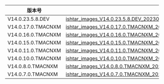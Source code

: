 | 版本号             | 下载链接                                                                                                                                                                                                                    |
| ------------------ | --------------------------------------------------------------------------------------------------------------------------------------------------------------------------------------------------------------------------- |
| V14.0.23.5.8.DEV   | [ishtar_images_V14.0.23.5.8.DEV_20230509.0000.00_13.0_cn_e55347aa81.tgz](https://bigota.d.miui.com/V14.0.23.5.8.DEV/ishtar_images_V14.0.23.5.8.DEV_20230509.0000.00_13.0_cn_e55347aa81.tgz)                                 |
| V14.0.17.0.TMACNXM | [ishtar_images_V14.0.17.0.TMACNXM_20230801.0000.00_13.0_cn_chinatelecom_2075bae13b.tgz](https://bigota.d.miui.com/V14.0.17.0.TMACNXM/ishtar_images_V14.0.17.0.TMACNXM_20230801.0000.00_13.0_cn_chinatelecom_2075bae13b.tgz) |
| V14.0.16.0.TMACNXM | [ishtar_images_V14.0.16.0.TMACNXM_20230607.0000.00_13.0_cn_chinatelecom_5fb7738ade.tgz](https://bigota.d.miui.com/V14.0.16.0.TMACNXM/ishtar_images_V14.0.16.0.TMACNXM_20230607.0000.00_13.0_cn_chinatelecom_5fb7738ade.tgz) |
| V14.0.15.0.TMACNXM | [ishtar_images_V14.0.15.0.TMACNXM_20230523.0000.00_13.0_cn_chinatelecom_eb3f48fea9.tgz](https://bigota.d.miui.com/V14.0.15.0.TMACNXM/ishtar_images_V14.0.15.0.TMACNXM_20230523.0000.00_13.0_cn_chinatelecom_eb3f48fea9.tgz) |
| V14.0.11.0.TMACNXM | [ishtar_images_V14.0.11.0.TMACNXM_20230427.0000.00_13.0_cn_chinatelecom_23142e5da7.tgz](https://bigota.d.miui.com/V14.0.11.0.TMACNXM/ishtar_images_V14.0.11.0.TMACNXM_20230427.0000.00_13.0_cn_chinatelecom_23142e5da7.tgz) |
| V14.0.10.0.TMACNXM | [ishtar_images_V14.0.10.0.TMACNXM_20230423.0000.00_13.0_cn_chinatelecom_02c80b3193.tgz](https://bigota.d.miui.com/V14.0.10.0.TMACNXM/ishtar_images_V14.0.10.0.TMACNXM_20230423.0000.00_13.0_cn_chinatelecom_02c80b3193.tgz) |
| V14.0.8.0.TMACNXM  | [ishtar_images_V14.0.8.0.TMACNXM_20230417.0000.00_13.0_cn_chinatelecom_f44456f24c.tgz](https://bigota.d.miui.com/V14.0.8.0.TMACNXM/ishtar_images_V14.0.8.0.TMACNXM_20230417.0000.00_13.0_cn_chinatelecom_f44456f24c.tgz)    |
| V14.0.7.0.TMACNXM  | [ishtar_images_V14.0.7.0.TMACNXM_20230415.0000.00_13.0_cn_chinatelecom_97fbaa58f3.tgz](https://bigota.d.miui.com/V14.0.7.0.TMACNXM/ishtar_images_V14.0.7.0.TMACNXM_20230415.0000.00_13.0_cn_chinatelecom_97fbaa58f3.tgz)    |
